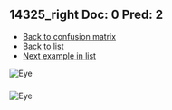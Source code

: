 ## 14325_right Doc: 0 Pred: 2
- [Back to confusion matrix](https://github.com/juliandewit/kaggle_retinopathy/blob/master/matrix.md)
- [Back to list](https://github.com/juliandewit/kaggle_retinopathy/blob/master/lists/02/list.md)
- [Next example in list](https://github.com/juliandewit/kaggle_retinopathy/blob/master/lists/02/14/14465_right.md)

![Eye](https://retinopaty.blob.core.windows.net/size1024/14325_right_0.jpeg)

### 

![Eye]()
